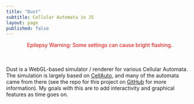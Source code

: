 ```yaml
---
title: "Dust"
subtitle: Cellular Automata in JS
layout: page
published: false
---
```


<style>
#dust-container {
    margin-top: 3.0rem;
}
</style>

<!-- Get latest version of Guify off of NPM-->
<script src="https://unpkg.com/guify"></script>
<script src="https://cdnjs.cloudflare.com/ajax/libs/pixi.js/4.7.3/pixi.min.js"></script>

<p style="color:red; text-align: center;">
Epilepsy Warning: Some settings can cause bright flashing.
</p>

<div id="dust-container" class="project-container"></div>

Dust is a WebGL-based simulator / renderer for various Cellular Automata. The simulation 
is largely based on [CellAuto](https://sanojian.github.io/cellauto/), and many 
of the automata came from there (see the repo for this project on [GitHub](href="https://github.com/colejd/Dust")
for more information). My goals with this are to add interactivity and graphical features 
as time goes on.


<script src="js/dust.min.js"></script>
